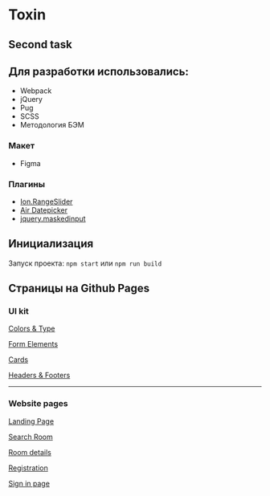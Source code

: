 # Toxin
## Second task 


## Для разработки использовались:

* Webpack
* jQuery
* Pug
* SCSS
* Методология БЭМ

### Макет
* Figma

### Плагины
* [Ion.RangeSlider](https://github.com/IonDen/ion.rangeSlider)
* [Air Datepicker](https://github.com/t1m0n/air-datepicker)
* [jquery.maskedinput](https://github.com/digitalBush/jquery.maskedinput)

## Инициализация

Запуск проекта: `npm start` или `npm run build`


## Страницы на Github Pages

### UI kit
[Colors & Type](https://daswetter.github.io/2nd/colors-type)

[Form Elements](https://daswetter.github.io/2nd/form-elements)

[Cards](https://daswetter.github.io/2nd/cards)

[Headers & Footers](https://daswetter.github.io/2nd/headers-footers)

---
### Website pages

[Landing Page](https://daswetter.github.io/2nd/landing-page)

[Search Room](https://daswetter.github.io/2nd/search-room-page)

[Room details](https://daswetter.github.io/2nd/room-details)

[Registration](https://daswetter.github.io/2nd/registration-page)

[Sign in page](https://daswetter.github.io/2nd/sign-in-page)